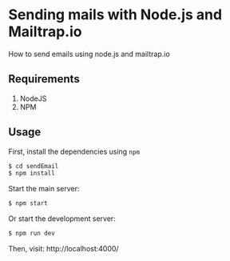 # Sending mails with Node.js and Mailtrap.io
How to send emails using node.js and mailtrap.io

## Requirements
1. NodeJS
2. NPM

## Usage
First, install the dependencies using `npm`
```bash
$ cd sendEmail
$ npm install
```

Start the main server:
```bash
$ npm start
```

Or start the development server:
```bash
$ npm run dev
```

Then, visit: http://localhost:4000/
